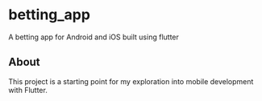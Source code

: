 # betting_app

A betting app for Android and iOS built using flutter

## About

This project is a starting point for my exploration into mobile development 
with Flutter.